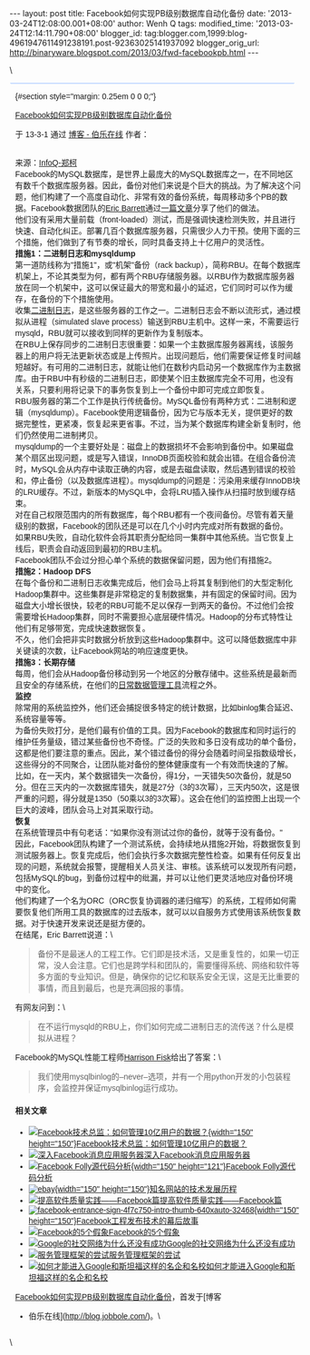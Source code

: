 --- layout: post title: Facebook如何实现PB级别数据库自动化备份 date:
'2013-03-24T12:08:00.001+08:00' author: Wenh Q tags: modified\_time:
'2013-03-24T12:14:11.790+08:00' blogger\_id:
tag:blogger.com,1999:blog-4961947611491238191.post-92363025141937092
blogger\_orig\_url:
http://binaryware.blogspot.com/2013/03/fwd-facebookpb.html ---
<div dir="ltr" style="text-align: left;" trbidi="on">

\
<div class="gmail_quote">

<div
style="background-color: #c3d9ff; font-size: 1px!important; line-height: 0px!important; margin: 0px 1px; padding-top: 1px;">

</div>

<div
style="background-color: #c3d9ff; font-size: 1px!important; line-height: 0px!important; margin: 0px 2px; padding-top: 1px;">

</div>

<div
style="font-family: sans-serif; margin: 0px 10px; overflow: auto; width: 100%;">

 {#section style="margin: 0.25em 0 0 0;"}

<div>

[Facebook如何实现PB级别数据库自动化备份](http://blog.jobbole.com/34500/?utm_source=rss&utm_medium=rss&utm_campaign=facebook%25e5%25a6%2582%25e4%25bd%2595%25e5%25ae%259e%25e7%258e%25b0pb%25e7%25ba%25a7%25e5%2588%25ab%25e6%2595%25b0%25e6%258d%25ae%25e5%25ba%2593%25e8%2587%25aa%25e5%258a%25a8%25e5%258c%2596%25e5%25a4%2587%25e4%25bb%25bd)

</div>

<div style="margin-bottom: 0.5em;">

于 13-3-1 通过 [博客 - 伯乐在线](http://blog.jobbole.com/) 作者：

</div>

\
来源：[InfoQ-郑柯](http://www.infoq.com/cn/news/2013/02/facebook-mysql-backup)\
Facebook的MySQL数据库，是世界上最庞大的MySQL数据库之一，在不同地区有数千个数据库服务器。因此，备份对他们来说是个巨大的挑战。为了解决这个问题，他们构建了一个高度自动化、非常有效的备份系统，每周移动多个PB的数据。Facebook数据团队的[Eric
Barrett](http://www.facebook.com/ehb)通过[一篇文章](http://www.facebook.com/notes/facebook-engineering/under-the-hood-automated-backups/10151239431923920)分享了他们的做法。\
他们没有采用大量前载（front-loaded）测试，而是强调快速检测失败，并且进行快速、自动化纠正。部署几百个数据库服务器，只需很少人力干预。使用下面的三个措施，他们做到了有节奏的增长，同时具备支持上十亿用户的灵活性。\
**措施1：二进制日志和mysqldump**\
第一道防线称为"措施1"，或"机架"备份（rack
backup），简称RBU。在每个数据库机架上，不论其类型为何，都有两个RBU存储服务器。以RBU作为数据库服务器放在同一个机架中，这可以保证最大的带宽和最小的延迟，它们同时可以作为缓存，在备份的下个措施使用。\
收集[二进制日志](http://dev.mysql.com/doc/refman/5.1/en/binary-log.html)，是这些服务器的工作之一。二进制日志会不断以流形式，通过模拟从进程（simulated
slave
process）输送到RBU主机中。这样一来，不需要运行mysqld，RBU就可以接收到同样的更新作为复制版本。\
在RBU上保存同步的二进制日志很重要：如果一个主数据库服务器离线，该服务器上的用户将无法更新状态或是上传照片。出现问题后，他们需要保证修复时间越短越好。有可用的二进制日志，就能让他们在数秒内启动另一个数据库作为主数据库。由于RBU中有秒级的二进制日志，即使某个旧主数据库完全不可用，也没有关系，只要利用将记录下的事务恢复到上一个备份中即可完成立即恢复。\
RBU服务器的第二个工作是执行传统备份。MySQL备份有两种方式：二进制和逻辑（mysqldump）。Facebook使用逻辑备份，因为它与版本无关，提供更好的数据完整性，更紧凑，恢复起来更省事。不过，当为某个数据库构建全新复制时，他们仍然使用二进制拷贝。\
mysqldump的一个主要好处是：磁盘上的数据损坏不会影响到备份中。如果磁盘某个扇区出现问题，或是写入错误，InnoDB页面校验和就会出错。在组合备份流时，MySQL会从内存中读取正确的内容，或是去磁盘读取，然后遇到错误的校验和，停止备份（以及数据库进程）。mysqldump的问题是：污染用来缓存InnoDB块的LRU缓存。不过，新版本的MySQL中，会将LRU插入操作从扫描时放到缓存结束。\
对在自己权限范围内的所有数据库，每个RBU都有一个夜间备份。尽管有着天量级别的数据，Facebook的团队还是可以在几个小时内完成对所有数据的备份。\
如果RBU失败，自动化软件会将其职责分配给同一集群中其他系统。当它恢复上线后，职责会自动返回到最初的RBU主机。\
Facebook团队不会过分担心单个系统的数据保留问题，因为他们有措施2。\
**措施2：Hadoop DFS**\
在每个备份和二进制日志收集完成后，他们会马上将其复制到他们的大型定制化Hadoop集群中。这些集群是非常稳定的复制数据集，并有固定的保留时间。因为磁盘大小增长很快，较老的RBU可能不足以保存一到两天的备份。不过他们会按需要增长Hadoop集群，同时不需要担心底层硬件情况。Hadoop的分布式特性让他们有足够带宽，完成快速数据恢复。\
不久，他们会把非实时数据分析放到这些Hadoop集群中。这可以降低数据库中非关键读的次数，让Facebook网站的响应速度更快。\
**措施3：长期存储**\
每周，他们会从Hadoop备份移动到另一个地区的分散存储中。这些系统是最新而且安全的存储系统，在他们的[日常数据管理工具](https://www.facebook.com/note.php?note_id=10150275248698920)流程之外。\
**监控**\
除常用的系统监控外，他们还会捕捉很多特定的统计数据，比如binlog集合延迟、系统容量等等。\
为备份失败打分，是他们最有价值的工具。因为Facebook的数据库和同时运行的维护任务量级，错过某些备份也不奇怪。广泛的失败和多日没有成功的单个备份，这都是他们要注意的重点。因此，某个错过备份的得分会随着时间呈指数级增长，这些得分的不同聚合，让团队能对备份的整体健康度有一个有效而快速的了解。\
比如，在一天内，某个数据错失一次备份，得1分，一天错失50次备份，就是50分。但在三天内的一次数据库错失，就是27分（3的3次幂），三天内50次，这是很严重的问题，得分就是1350（50乘以3的3次幂）。这会在他们的监控图上出现一个巨大的波峰，团队会马上对其采取行动。\
**恢复**\
在系统管理员中有句老话："如果你没有测试过你的备份，就等于没有备份。"\
因此，Facebook团队构建了一个测试系统，会持续地从措施2开始，将数据恢复到测试服务器上。恢复完成后，他们会执行多次数据完整性检查。如果有任何反复出现的问题，系统就会报警，提醒相关人员关注、审核。该系统可以发现所有问题，包括MySQL的bug，到备份过程中的纰漏，并可以让他们更灵活地应对备份环境中的变化。\
他们构建了一个名为ORC（ORC恢复协调器的递归缩写）的系统，工程师如何需要恢复他们所用工具的数据库的过去版本，就可以以自服务方式使用该系统恢复数据。对于快速开发来说还是挺方便的。\
在结尾，Eric Barrett说道：\
> 备份不是最迷人的工程工作。它们即是技术活，又是重复性的，如果一切正常，没人会注意。它们也是跨学科和团队的，需要懂得系统、网络和软件等多方面的专业知识。但是，确保你的记忆和联系安全无误，这是无比重要的事情，而且到最后，也是充满回报的事情。

有网友问到：\
> 在不运行mysqld的RBU上，你们如何完成二进制日志的流传送？什么是模拟从进程？

Facebook的MySQL性能工程师[Harrison
Fisk](http://www.facebook.com/harrison.fisk)给出了答案：\
> 我们使用mysqlbinlog的–never–选项，并有一个用python开发的小包装程序，会监控并保证mysqlbinlog运行成功。

#### 相关文章

-   [![Facebook技术总监：如何管理10亿用户的数据？](){width="150"
    height="150"}](http://blog.jobbole.com/32804/)[Facebook技术总监：如何管理10亿用户的数据？](http://blog.jobbole.com/32804/)
-   [![深入Facebook消息应用服务器]()](http://blog.jobbole.com/740/)[深入Facebook消息应用服务器](http://blog.jobbole.com/740/)
-   [![Facebook Folly源代码分析](){width="150"
    height="121"}](http://blog.jobbole.com/24093/)[Facebook
    Folly源代码分析](http://blog.jobbole.com/24093/)
-   [![ebay](){width="150"
    height="150"}](http://blog.jobbole.com/20330/)[知名网站的技术发展历程](http://blog.jobbole.com/20330/)
-   [![提高软件质量实践――Facebook篇]()](http://blog.jobbole.com/29907/)[提高软件质量实践――Facebook篇](http://blog.jobbole.com/29907/)
-   [![facebook-entrance-sign-4f7c750-intro-thumb-640xauto-32468](){width="150"
    height="150"}](http://blog.jobbole.com/16966/)[Facebook工程发布技术的幕后故事](http://blog.jobbole.com/16966/)
-   [![Facebook的5个假象]()](http://blog.jobbole.com/240/)[Facebook的5个假象](http://blog.jobbole.com/240/)
-   [![Google的社交网络为什么还没有成功]()](http://blog.jobbole.com/87/)[Google的社交网络为什么还没有成功](http://blog.jobbole.com/87/)
-   [![服务管理框架的尝试]()](http://blog.jobbole.com/1227/)[服务管理框架的尝试](http://blog.jobbole.com/1227/)
-   [![如何才能进入Google和斯坦福这样的名企和名校]()](http://blog.jobbole.com/768/)[如何才能进入Google和斯坦福这样的名企和名校](http://blog.jobbole.com/768/)

[Facebook如何实现PB级别数据库自动化备份](http://blog.jobbole.com/34500/)，首发于[博客
- 伯乐在线](http://blog.jobbole.com/)。\

</div>

\

</div>

</div>
